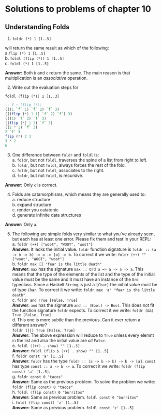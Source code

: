 # Solutions to problems of chapter 10

## Understanding Folds

1. `foldr (*) 1 [1..5]`

will return the same result as which of the following:
<br>a.`flip (*) 1 [1..5]`
<br>b. `foldl (flip (*)) 1 [1..5]`
<br>c. `foldl (*) 1 [1..5]`

**Answer:** Both `b` and `c` return the same. The main reason is that multiplication is an _associative_ operation.

2. Write out the evaluation steps for

`foldl (flip (*)) 1 [1..3]`

```hs
-- f ~ (flip (*))
(((1 `f` 1) `f` 2) `f` 3)
(((flip (*) 1 1) `f` 2) `f`) 3)
(((1) `f` 2) `f` 3)
((flip (*) 1 2) `f` 3)
((2 * 1) `f` 3)
2 `f` 3
flip (*) 2 3
3 * 2
6
```

3. One difference between `foldr` and `foldl` is:
<br>a. `foldr`, but not `foldl`, traverses the spine of a list from right  to left.
<br>b. `foldr`, but not `foldl`, always forces the rest of the fold.
<br>c. `foldr`, but not `foldl`, associates to the right.
<br>d. `foldr`, but not `foldl`, is recursive.

**Answer:** Only `c` is correct.

4. Folds are catamorphisms, which means they are generally used to:
<br>a. reduce structure
<br>b. expand structure
<br>c. render you catatonic
<br>d. generate infinite data structures

**Answer:** Only `a`.

5. The following are simple folds very similar to what you've already seen, but each has at least one error. Please fix them and test in your REPL:
<br>a. `foldr (++) ["woot", "WOOT", "woot"]`
<br>**Answer:** It lacks the initial value. `foldr` function signature is `foldr :: (a -> b -> b) -> a -> [a] -> b`. To correct it we write: `foldr (++) "" ["woot", "WOOT", "woot"]`
<br>b. `foldr max [] "fear is the little death"`
<br>**Answer:** `max` has the signature `max :: Ord a => a -> a -> a`. This means that the type of the elements of the list and the type of the initial value must be the same and it must have an instance of the `Ord` typeclass. Since a Haskell `String` is just a `[Char]` the initial value must be of type `Char`. To correct it we write: `foldr max 'a' "fear is the little death"`.
<br>c. `foldr and True [False, True]`
<br>**Answer:** `and` has the signature `and :: [Bool] -> Bool`. This does not fit the function signature `foldr` expects. To correct it we write: `foldr (&&) True [False, True]`
<br>d. This one is more subtle than the previous. Can it ever return a different answer?
<br>`foldr (||) True [False, True]`
<br>**Answer:** The above expression will reduce to `True` unless every elemnt in the list and also the initial value are _all_ `False`.
<br>e. `foldl ((++) . show) "" [1..5]`
<br>**Answer:** `foldl (flip $ (++) . show) "" [1..5]`
<br>f. `foldr const 'a' [1..5]`
<br>**Answer:** `foldr` has the type `foldr :: (a -> b -> b) -> b -> [a]`. `const` has type `const :: a -> b -> a`. To correct it we write: `foldr (flip const) 'a' [1..5]`.
<br>g. `foldr const 0 "tacos"`
<br>**Answer:** Same as the previous problem. To solve the problem we write: `foldr (flip const) 0 "tacos"`
<br>h. `foldl (flip const) 0 "burritos"`
<br>**Answer:** Same as previous problem. `foldl const 0 "burritos"`
<br>i. `foldl (flip const) 'z' [1..5]`
<br>**Answer:** Same as previous problem. `foldl const 'z' [1..5]`

















